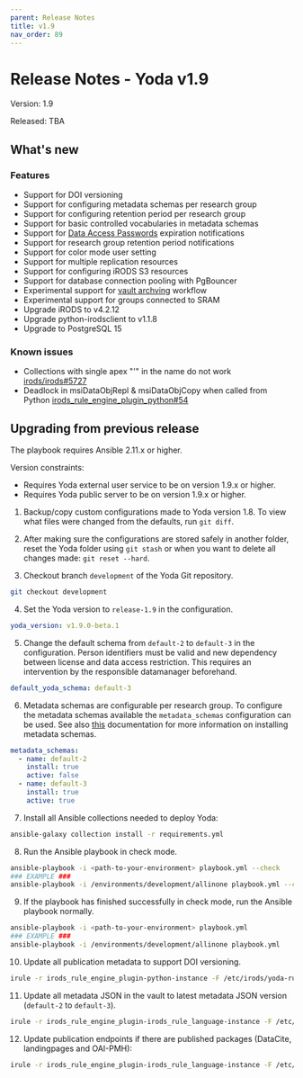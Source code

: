 ```yaml
---
parent: Release Notes
title: v1.9
nav_order: 89
---
```

# Release Notes - Yoda v1.9

Version: 1.9

Released: TBA

## What's new
### Features
- Support for DOI versioning
- Support for configuring metadata schemas per research group
- Support for configuring retention period per research group
- Support for basic controlled vocabularies in metadata schemas
- Support for [Data Access Passwords](../design/overview/authentication.md) expiration notifications
- Support for research group retention period notifications
- Support for color mode user setting
- Support for multiple replication resources
- Support for configuring iRODS S3 resources
- Support for database connection pooling with PgBouncer
- Experimental support for [vault archving](../design/overview/vault-archive.md) workflow
- Experimental support for groups connected to SRAM
- Upgrade iRODS to v4.2.12
- Upgrade python-irodsclient to v1.1.8
- Upgrade to PostgreSQL 15

### Known issues
- Collections with single apex "'" in the name do not work [irods/irods#5727](https://github.com/irods/irods/issues/5727)
- Deadlock in msiDataObjRepl & msiDataObjCopy when called from Python [irods_rule_engine_plugin_python#54](https://github.com/irods/irods_rule_engine_plugin_python/issues/54)

## Upgrading from previous release
The playbook requires Ansible 2.11.x or higher.

Version constraints:
* Requires Yoda external user service to be on version 1.9.x or higher.
* Requires Yoda public server to be on version 1.9.x or higher.

1. Backup/copy custom configurations made to Yoda version 1.8.
To view what files were changed from the defaults, run `git diff`.

2. After making sure the configurations are stored safely in another folder, reset the Yoda folder using `git stash` or when you want to delete all changes made: `git reset --hard`.

3. Checkout branch `development` of the Yoda Git repository.
```bash
git checkout development
```

4. Set the Yoda version to `release-1.9` in the configuration.
```yaml
yoda_version: v1.9.0-beta.1
```

5. Change the default schema from `default-2` to `default-3` in the configuration.
Person identifiers must be valid and new dependency between license and data access restriction.
This requires an intervention by the responsible datamanager beforehand.
```yaml
default_yoda_schema: default-3
```

6. Metadata schemas are configurable per research group.
To configure the metadata schemas available the `metadata_schemas` configuration can be used.
See also [this](../administration/installing-metadata-schemas.md) documentation for more information on installing metadata schemas.
```yaml
metadata_schemas:
  - name: default-2
    install: true
    active: false
  - name: default-3
    install: true
    active: true
```

7. Install all Ansible collections needed to deploy Yoda:
```bash
ansible-galaxy collection install -r requirements.yml
```

8. Run the Ansible playbook in check mode.
```bash
ansible-playbook -i <path-to-your-environment> playbook.yml --check
### EXAMPLE ###
ansible-playbook -i /environments/development/allinone playbook.yml --check
```

9. If the playbook has finished successfully in check mode, run the Ansible playbook normally.
```bash
ansible-playbook -i <path-to-your-environment> playbook.yml
### EXAMPLE ###
ansible-playbook -i /environments/development/allinone playbook.yml
```

10. Update all publication metadata to support DOI versioning.
```bash
irule -r irods_rule_engine_plugin-python-instance -F /etc/irods/yoda-ruleset/tools/transform-existing-publications.r
```

11. Update all metadata JSON in the vault to latest metadata JSON version (`default-2` to `default-3`).
```bash
irule -r irods_rule_engine_plugin-irods_rule_language-instance -F /etc/irods/yoda-ruleset/tools/check-metadata-for-schema-updates.r
```

12. Update publication endpoints if there are published packages (DataCite, landingpages and OAI-PMH):
```bash
irule -r irods_rule_engine_plugin-irods_rule_language-instance -F /etc/irods/yoda-ruleset/tools/update-publications.r
```
